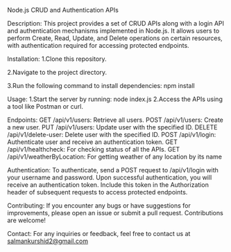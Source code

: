 Node.js CRUD and Authentication APIs

Description:
This project provides a set of CRUD APIs along with a login API and authentication mechanisms implemented in Node.js. It allows users to perform Create, Read, Update, and Delete operations on certain resources, with authentication required for accessing protected endpoints.

Installation:
1.Clone this repository.

2.Navigate to the project directory.

3.Run the following command to install dependencies:
  npm install

Usage:
1.Start the server by running:
  node index.js
2.Access the APIs using a tool like Postman or curl.
  
Endpoints:
GET /api/v1/users: Retrieve all users.
POST /api/v1/users: Create a new user.
PUT /api/v1/users: Update user with the specified ID.
DELETE /api/v1/delete-user: Delete user with the specified ID.
POST /api/v1/login: Authenticate user and receive an authentication token.
GET /api/v1/healthcheck: For checking status of all the APIs.
GET /api/v1/weatherByLocation: For getting weather of any location by its name

Authentication:
To authenticate, send a POST request to /api/v1/login with your username and password. Upon successful authentication, you will receive an authentication token. Include this token in the Authorization header of subsequent requests to access protected endpoints.

Contributing:
If you encounter any bugs or have suggestions for improvements, please open an issue or submit a pull request. Contributions are welcome!

Contact:
For any inquiries or feedback, feel free to contact us at salmankurshid2@gmail.com

